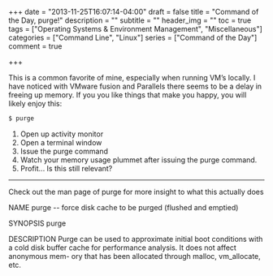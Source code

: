 +++
date = "2013-11-25T16:07:14-04:00"
draft = false
title = "Command of the Day, purge!"
description = ""
subtitle = ""
header_img = ""
toc = true
tags = ["Operating Systems & Environment Management", "Miscellaneous"]
categories = ["Command Line", "Linux"]
series = ["Command of the Day"]
comment = true

+++

This is a common favorite of mine, especially when running VM’s locally. I have noticed with VMware fusion and Parallels there seems to be a delay in freeing up memory. If you you like things that make you happy, you will likely enjoy this:

``` bash
$ purge
```

1. Open up activity monitor
2. Open a terminal window
3. Issue the purge command
4. Watch your memory usage plummet after issuing the purge command.
5. Profit... Is this still relevant?

<!--More-->
<hr></hr>
Check out the man page of purge for more insight to what this actually does

NAME
     purge -- force disk cache to be purged (flushed and emptied)

SYNOPSIS
     purge

DESCRIPTION
     Purge can be used to approximate initial boot conditions with a cold disk
     buffer cache for performance analysis. It does not affect anonymous mem-
     ory that has been allocated through malloc, vm_allocate, etc.


